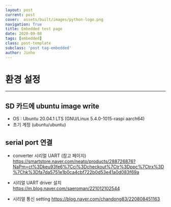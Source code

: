 ```yaml
---
layout: post
current: post
cover:  assets/built/images/python-logo.png
navigation: True
title: Embedded test page
date: 2020-09-08
tags: [embedded]
class: post-template
subclass: 'post tag-embedded'
author: Jinho
---
```

# 환경 설정
---
## SD 카드에 ubuntu image write
- OS : Ubuntu 20.04.1 LTS (GNU/Linux 5.4.0-1015-raspi aarch64)
- 초기 계정 (ubuntu/ubuntu)

## serial port 연결
- converter 시리얼 UART (참고 페이지)
https://smartstore.naver.com/neato/products/288726876?NaPm=ct%3Dkeu93fe6%7Cci%3Dcheckout%7Ctr%3Dppc%7Ctrx%3D%7Chk%3Dfa7da5751e1b0ca4cbf722b0d53e41a0d083f69a

- 시리얼 UART driver 설치
https://m.blog.naver.com/saeroman/221012102544

- 시리얼 통신 setting
https://blog.naver.com/chandong83/220808451163

